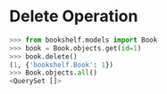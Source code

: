 # Delete Operation

```python
>>> from bookshelf.models import Book
>>> book = Book.objects.get(id=1)
>>> book.delete()
(1, {'bookshelf.Book': 1})
>>> Book.objects.all()
<QuerySet []>
